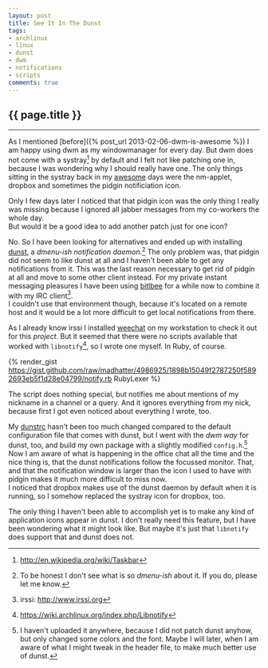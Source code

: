 ```yaml
---
layout: post
title: See It In The Dunst
tags:
- archlinux
- linux
- dunst
- dwm
- notifications
- scripts
comments: true
---
```


{{ page.title }}
----------------
----------------

As I mentioned [before]({% post_url 2013-02-06-dwm-is-awesome %}) I am happy using dwm as
my windowmanager for every day. But dwm does not come with a systray[^1] by
default and I felt not like patching one in, because I was wondering why I
should really have one. The only things sitting in the systray back in my
[awesome](http://awesome.naquadah.org) days were the nm-applet, dropbox and
sometimes the pidgin notificiation icon.

Only I few days later I noticed that that pidgin icon was the only thing I
really was missing because I ignored all jabber messages from my co-workers the
whole day.  
But would it be a good idea to add another patch just for one icon?

No. So I have been looking for alternatives and ended up with installing
[dunst](https://github.com/knopwob/dunst), a *dmenu-ish notification
daemon*.[^2] The only problem was, that pidgin did not seem to like dunst at
all and I haven't been able to get any notifications from it. This was the last
reason necessary to get rid of pidgin at all and move to some other client
instead. For my private instant messaging pleasures I have been using
[bitlbee](http://www.bitlbee.org) for a while now to combine it with my IRC
client[^3].  
I couldn't use that environment though, because it's located on a remote host
and it would be a lot more difficult to get local notifications from there.

As I already know irssi I installed [weechat](http://www.weechat.org/) on my
workstation to check it out for this *project*. But it seemed that there were no
scripts available that worked with `libnotify`[^4], so I wrote one myself. In
Ruby, of course.

<!-- <script src="https://gist.github.com/madhatter/4986925.js"></script> -->
{% render_gist https://gist.github.com/raw/madhatter/4986925/1898b15049f2787250f5892693eb5f1d28e04799/notify.rb RubyLexer %}

The script does nothing special, but notifies me about mentions of my nickname
in a channel or a query. And it ignores everything from my nick, because first I
got even noticed about everything I wrote, too.

My
[dunstrc](https://github.com/madhatter/dotfiles/blob/9f21301efae5caf79578a8e33faba6186ffdaa62/.config/dunst/dunstrc)
hasn't been too much changed compared to the default configuration file that
comes with dunst, but I went with the *dwm way* for dunst, too, and build my own
package with a slightly modified `config.h`.[^5]  
Now I am aware of what is happening in the office chat all the time and the nice
thing is, that the dunst notifications follow the focussed monitor. That, and
that the notification window is larger than the icon I used to have with pidgin
makes it much more difficult to miss now.  
I noticed that dropbox makes use of the dunst daemon by default when it is
running, so I somehow replaced the systray icon for dropbox, too.

The only thing I haven't been able to accomplish yet is to make any kind of
application icons appear in dunst. I don't really need this feature, but I have
been wondering what it might look like. But maybe it's just that `libnotify`
does support that and dunst does not.

 

[^1]: http://en.wikipedia.org/wiki/Taskbar

[^2]: To be honest I don't see what is so *dmenu-ish* about it. If you do,
    please let me know.

[^3]: irssi: http://www.irssi.org

[^4]: https://wiki.archlinux.org/index.php/Libnotify

[^5]: I haven't uploaded it anywhere, because I did not patch dunst anyhow, but
    only changed some colors and the font. Maybe I will later, when I am aware
    of what I might tweak in the header file, to make much better use of dunst.


